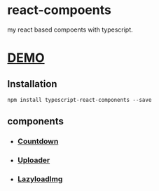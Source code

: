 # react-compoents

my react based compoents with typescript.

# [DEMO](https://sundaypig.github.io/react-components/)

## Installation

```
npm install typescript-react-components --save
```

## components

- ### [Countdown](https://github.com/sundaypig/react-components/blob/master/src/components/Countdown/doc.md)
- ### [Uploader](https://github.com/sundaypig/react-components/blob/master/src/components/Uploader/doc.md)
- ### [LazyloadImg](https://github.com/sundaypig/react-components/blob/master/src/components/LazyloadImg/doc.md)
